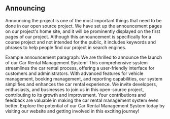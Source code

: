 ## Announcing

Announcing the project is one of the most important things that need to be done in our open source project. We have set up the announcement pages on our project's home site, and it will be prominently displayed on the first pages of our project. Although this announcement is specifically for a course project and not intended for the public, it includes keywords and phrases to help people find our project in search engines. 

Example announcement paragraph:
We are thrilled to announce the launch of our Car Rental Management System! This comprehensive system streamlines the car rental process, offering a user-friendly interface for customers and administrators. With advanced features for vehicle management, booking management, and reporting capabilities, our system simplifies and enhances the car rental experience. We invite developers, enthusiasts, and businesses to join us in this open-source project, contributing to its growth and improvement. Your contributions and feedback are valuable in making the car rental management system even better. Explore the potential of our Car Rental Management System today by visiting our website and getting involved in this exciting journey!
